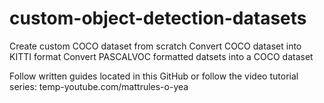 # custom-object-detection-datasets

Create custom COCO dataset from scratch
Convert COCO dataset into KITTI format
Convert PASCALVOC formatted datsets into a COCO dataset

Follow written guides located in this GitHub or follow the video tutorial series:
temp-youtube.com/mattrules-o-yea
